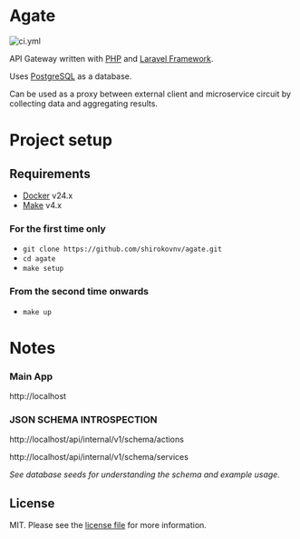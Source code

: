 # Agate

![ci.yml][link-ci]

API Gateway written with [PHP][link-php] and [Laravel Framework][link-laravel].

Uses [PostgreSQL][link-postgresql] as a database.

Can be used as a proxy between external client and microservice circuit 
by collecting data and aggregating results.

# Project setup

## Requirements

- [Docker][link-docker] v24.x
- [Make][link-make] v4.x

### For the first time only
- `git clone https://github.com/shirokovnv/agate.git`
- `cd agate`
- `make setup`

### From the second time onwards
- `make up`

# Notes

### Main App

http://localhost

### JSON SCHEMA INTROSPECTION

http://localhost/api/internal/v1/schema/actions

http://localhost/api/internal/v1/schema/services

_See database seeds for understanding the schema and example usage._

## License

MIT. Please see the [license file](LICENSE.md) for more information.

[link-php]: https://www.php.net/
[link-laravel]: https://laravel.com
[link-postgresql]: https://www.postgresql.org/
[link-ci]: https://github.com/shirokovnv/agate/actions/workflows/ci.yml/badge.svg
[link-docker]: https://www.docker.com/
[link-make]: https://www.gnu.org/software/make/manual/make.html
